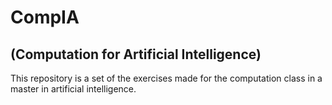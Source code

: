 # CompIA
## (Computation for Artificial Intelligence)
This repository is a set of the exercises made for the computation class in a master in artificial intelligence.
